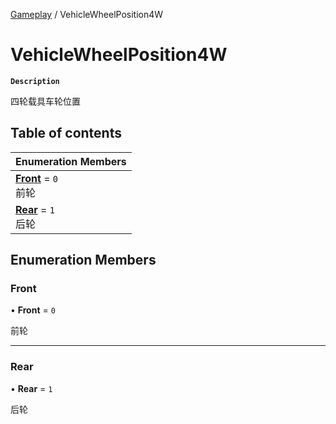 [Gameplay](../modules/Gameplay.Gameplay.md) / VehicleWheelPosition4W

# VehicleWheelPosition4W <Badge type="tip" text="Enumeration" /> <Score text="VehicleWheelPosition4W" />

**`Description`**

四轮载具车轮位置

## Table of contents

| Enumeration Members |
| :-----|
| **[Front](Gameplay.VehicleWheelPosition4W.md#front)** = ``0`` <br> 前轮|
| **[Rear](Gameplay.VehicleWheelPosition4W.md#rear)** = ``1`` <br> 后轮|

## Enumeration Members

### Front <Score text="Front" /> 

• **Front** = ``0``

前轮

___

### Rear <Score text="Rear" /> 

• **Rear** = ``1``

后轮
